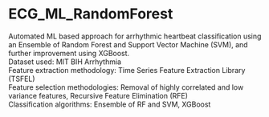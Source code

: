# ECG_ML_RandomForest
Automated ML based approach for arrhythmic heartbeat classification using an Ensemble of Random Forest and Support Vector Machine (SVM), and further improvement using XGBoost.<br>
Dataset used: MIT BIH Arrhythmia <br>
Feature extraction methodology: Time Series Feature Extraction Library (TSFEL) <br>
Feature selection methodologies: Removal of highly correlated and low variance features, Recursive Feature Elimination (RFE) <br>
Classification algorithms: Ensemble of RF and SVM, XGBoost
